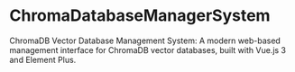 # ChromaDatabaseManagerSystem
ChromaDB Vector Database Management System: A modern web-based management interface for ChromaDB vector databases, built with Vue.js 3 and Element Plus.
